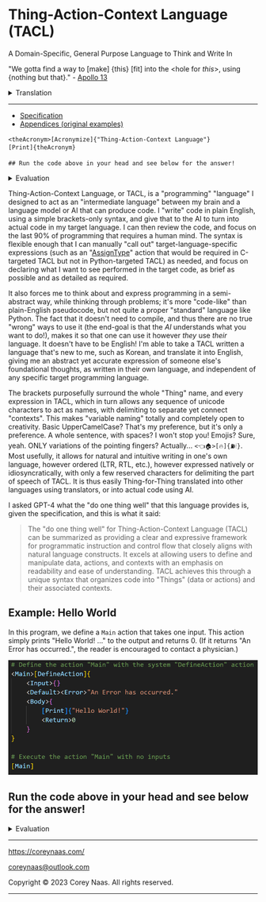 # Thing-Action-Context Language (TACL)

A Domain-Specific, General Purpose Language to Think and Write In

"We gotta find a way to [make] \{this\} [fit] into the \<hole for *this*\>, using \{nothing but that\}." - [Apollo 13](https://www.youtube.com/watch?v=ry55--J4_VQ)

<details>
  <summary>Translation</summary>

<hole-for-*this*> is [Make-fit-into] with {this, nothing-but-that}

</details> 

---

- [Specification](specification.md)
- [Appendices (original examples)](appendices.md)

```
<theAcronym>[Acronymize]{"Thing-Action-Context Language"}
[Print]{theAcronym}

## Run the code above in your head and see below for the answer!
```
<details>
  <summary>Evaluation</summary>

```
# As output in the command line of your brain:
# > TACL
```

</details> 

Thing-Action-Context Language, or TACL, is a "programming" "language" I designed to act as an "intermediate language" between my brain and a language model or AI that can produce code. I "write" code in plain English, using a simple brackets-only syntax, and give that to the AI to turn into actual code in my target language. I can then review the code, and focus on the last 90% of programming that requires a human mind. The syntax is flexible enough that I can manually "call out" target-language-specific expressions (such as an "[AssignType](/examples/tacling_c_pointers.tacl)" action that would be required in C-targeted TACL but not in Python-targeted TACL) as needed, and focus on declaring what I want to see performed in the target code, as brief as possible and as detailed as required.

It also forces me to think about and express programming in a semi-abstract way, while thinking through problems; it's more "code-like" than plain-English pseudocode, but not quite a proper "standard" language like Python. The fact that it doesn't need to compile, and thus there are no true "wrong" ways to use it (the end-goal is that the *AI* understands what you want to do!), makes it so that one can use it however *they* use *their* language. It doesn't have to be English! I'm able to take a TACL written a language that's new to me, such as Korean, and translate it into English, giving me an abstract yet accurate expression of someone else's foundational thoughts, as written in their own language, and independent of any specific target programming language.

The brackets purposefully surround the whole "Thing" name, and every expression in TACL, which in turn allows any sequence of unicode characters to act as names, with delimiting to separate yet connect "contexts". This makes "variable naming" totally and completely open to creativity. Basic UpperCamelCase? That's my preference, but it's only a preference. A whole sentence, with spaces? I won't stop you! Emojis? Sure, yeah. ONLY variations of the pointing fingers? Actually... `<👈🏠>[🔥]{⛽🕯}`. Most usefully, it allows for natural and intuitive writing in one's own language, however ordered (LTR, RTL, etc.), however expressed natively or idiosyncratically, with only a few reserved characters for delimiting the part of speech of TACL. It is thus easily Thing-for-Thing translated into other languages using translators, or into actual code using AI.

I asked GPT-4 what the "do one thing well" that this language provides is, given the specification, and this is what it said:

> The "do one thing well" for Thing-Action-Context Language (TACL) can be summarized as providing a clear and expressive framework for programmatic instruction and control flow that closely aligns with natural language constructs. It excels at allowing users to define and manipulate data, actions, and contexts with an emphasis on readability and ease of understanding. TACL achieves this through a unique syntax that organizes code into "Things" (data or actions) and their associated contexts.

## Example: Hello World

In this program, we define a `Main` action that takes one input. This action simply prints "Hello World! ..." to the output and returns 0. (If it returns "An Error has occurred.", the reader is encouraged to contact a physician.)

![helloworldexample](helloworld.png)

## Run the code above in your head and see below for the answer!


<details>
  <summary>Evaluation</summary>

```
# As output in the command line of your brain:
> Hello World! My Name is Corey!
```

</details> 

---

https://coreynaas.com/

coreynaas@outlook.com

Copyright © 2023 Corey Naas. All rights reserved.

---